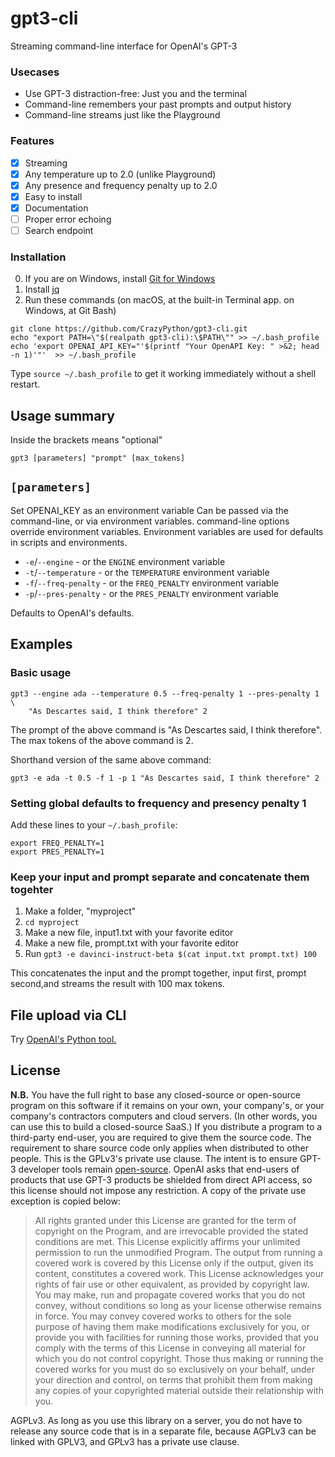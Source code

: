 # gpt3-cli
Streaming command-line interface for OpenAI's GPT-3
### Usecases
 * Use GPT-3 distraction-free: Just you and the terminal
 * Command-line remembers your past prompts and output history
 * Command-line streams just like the Playground
### Features
 - [x] Streaming
 - [x] Any temperature up to 2.0 (unlike Playground)  
 - [x] Any presence and frequency penalty up to 2.0
 - [x] Easy to install
 - [x] Documentation
 - [ ] Proper error echoing
 - [ ] Search endpoint

### Installation
0. If you are on Windows, install [Git for Windows](https://gitforwindows.org)
1. Install [jq](https://stedolan.github.io/jq/download/)
2. Run these commands (on macOS, at the built-in Terminal app. on Windows, at Git Bash)
```
git clone https://github.com/CrazyPython/gpt3-cli.git
echo "export PATH=\"$(realpath gpt3-cli):\$PATH\"" >> ~/.bash_profile
echo 'export OPENAI_API_KEY="'$(printf "Your OpenAPI Key: " >&2; head -n 1)'"'  >> ~/.bash_profile
```

Type `source ~/.bash_profile` to get it working immediately without a shell restart.

## Usage summary
Inside the brackets means "optional"
```
gpt3 [parameters] "prompt" [max_tokens]
```

## `[parameters]`
Set OPENAI_KEY as an environment variable
Can be passed via the command-line, or via environment variables. command-line options override environment variables. Environment variables are used for defaults in scripts and environments.

- `-e`/`--engine` - or the `ENGINE` environment variable
- `-t`/`--temperature` - or the `TEMPERATURE` environment variable
- `-f`/`--freq-penalty` - or the `FREQ_PENALTY` environment variable
- `-p`/`--pres-penalty` - or the `PRES_PENALTY` environment variable

Defaults to OpenAI's defaults.

## Examples

### Basic usage

```
gpt3 --engine ada --temperature 0.5 --freq-penalty 1 --pres-penalty 1 \
    "As Descartes said, I think therefore" 2
``` 

The prompt of the above command is "As Descartes said, I think therefore".
The max tokens of the above command is 2.

Shorthand version of the same above command:

```
gpt3 -e ada -t 0.5 -f 1 -p 1 "As Descartes said, I think therefore" 2
```


### Setting global defaults to frequency and presency penalty 1

Add these lines to your `~/.bash_profile`:

```
export FREQ_PENALTY=1
export PRES_PENALTY=1
```

### Keep your input and prompt separate and concatenate them togehter

1. Make a folder, "myproject"
2. `cd myproject`
3. Make a new file, input1.txt with your favorite editor
4. Make a new file, prompt.txt with your favorite editor
5. Run `gpt3 -e davinci-instruct-beta $(cat input.txt prompt.txt) 100`

This concatenates the input and the prompt together, input first, prompt second,and streams the result with 100 max tokens.

## File upload via CLI
Try [OpenAI's Python tool.](https://github.com/openai/openai-python#openai-python-library)

## License
**N.B.** You have the full right to base any closed-source or open-source program on this software if it remains on your own, your company's, or your company's contractors computers and cloud servers. (In other words, you can use this to build a closed-source SaaS.) If you distribute a program to a third-party end-user, you are required to give them the source code. The requirement to share source code only applies when distributed to other people. This is the GPLv3's private use clause.
The intent is to ensure GPT-3 developer tools remain [open-source](https://www.gnu.org/philosophy/free-sw.en.html). OpenAI asks that end-users of products that use GPT-3 products be shielded from direct API access, so this license should not impose any restriction. A copy of the private use exception is copied below:
> All rights granted under this License are granted for the term of copyright on the Program, and are irrevocable provided the stated conditions are met. This License explicitly affirms your unlimited permission to run the unmodified Program. The output from running a covered work is covered by this License only if the output, given its content, constitutes a covered work. This License acknowledges your rights of fair use or other equivalent, as provided by copyright law.
> You may make, run and propagate covered works that you do not convey, without conditions so long as your license otherwise remains in force. You may convey covered works to others for the sole purpose of having them make modifications exclusively for you, or provide you with facilities for running those works, provided that you comply with the terms of this License in conveying all material for which you do not control copyright. Those thus making or running the covered works for you must do so exclusively on your behalf, under your direction and control, on terms that prohibit them from making any copies of your copyrighted material outside their relationship with you.

AGPLv3. As long as you use this library on a server, you do not have to release any source code that is in a separate file, because AGPLv3 can be linked with GPLV3, and GPLv3 has a private use clause.
